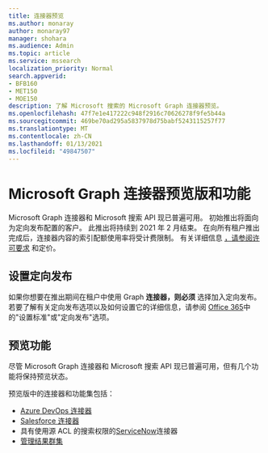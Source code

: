 ```yaml
---
title: 连接器预览
ms.author: monaray
author: monaray97
manager: shohara
ms.audience: Admin
ms.topic: article
ms.service: mssearch
localization_priority: Normal
search.appverid:
- BFB160
- MET150
- MOE150
description: 了解 Microsoft 搜索的 Microsoft Graph 连接器预览。
ms.openlocfilehash: 47f7e1e417222c948f2916c70626278f9fe5b44a
ms.sourcegitcommit: 469be70ad295a5837978d75babf5243115257f77
ms.translationtype: MT
ms.contentlocale: zh-CN
ms.lasthandoff: 01/13/2021
ms.locfileid: "49847507"
---
```

# <a name="microsoft-graph-connectors-preview-release-and-features"></a>Microsoft Graph 连接器预览版和功能

Microsoft Graph 连接器和 Microsoft 搜索 API 现已普遍可用。 初始推出将面向为定向发布配置的客户。 此推出将持续到 2021 年 2 月结束。 在向所有租户推出完成后，连接器内容的索引配额使用率将受计费限制。 有关详细信息 [，请参阅许可要求](licensing.md) 和定价。

## <a name="set-up-targeted-release"></a>设置定向发布

如果你想要在推出期间在租户中使用 Graph **连接器，则必须** 选择加入定向发布。 若要了解有关定向发布选项以及如何设置它的详细信息，请参阅 [Office 365](https://docs.microsoft.com/office365/admin/manage/release-options-in-office-365?view=o365-worldwide&preserve-view=true)中的"设置标准"或"定向发布"选项。

## <a name="preview-features"></a>预览功能

尽管 Microsoft Graph 连接器和 Microsoft 搜索 API 现已普遍可用，但有几个功能将保持预览状态。

预览版中的连接器和功能集包括：

* [Azure DevOps 连接器](azure-devops-connector.md)
* [Salesforce 连接器](salesforce-connector.md)
* 具有使用源 ACL 的搜索权限的[ServiceNow](servicenow-connector.md)连接器
* [管理结果群集](result-cluster.md)